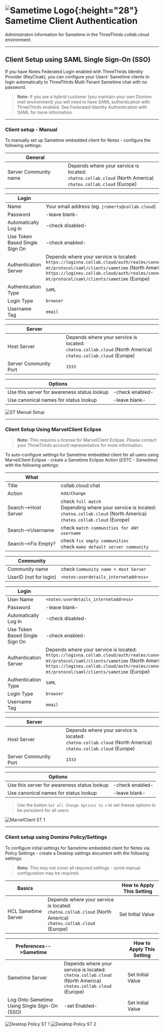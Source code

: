 # ![Sametime Logo](/assets/images/HCL_Sametime_Master.png){:height="28"} Sametime Client Authentication

Administraton information for Sametime in the ThreeThirds *collab.cloud* environment.

---

## Client Setup using SAML Single Sign-On (SSO)

If you have Notes Federated Login enabled with ThreeThirds Identity Provider (KeyCloak), you can configure your Users' Sametime clients to login automatically to ThreeThirds Multi-Tenant Sametime chat with no password.

> **Note:** If you are a hybrid customer (you maintain your own Domino mail environment) you will need to have SAML authentication with ThreeThirds enabled. See Federated Identity Authentication with SAML for more information.

---

### Client setup - Manual

To manually set up Sametime embedded client for Notes - configure the following settings:

|General||
|-------|-------|
|Server Community name|Depends where your service is located:<br/>`chatna.collab.cloud` (North America)<br/>`chateu.collab.cloud` (Europe)|

|Login||
|-------|-------|
|Name|Your email address (eg. `jroberts@collab.cloud`)|
|Password|-leave blank-|
|Automatically Log In|-check disabled-|
|Use Token Based Single Sign On|-check enabled-|
|Authentication Server|Depends where your service is located:<br/>`https://loginna.collab.cloud/auth/realms/connections-mt/protocol/saml/clients/sametime` (North America)<br/>`https://logineu.collab.cloud/auth/realms/connections-mt/protocol/saml/clients/sametime` (Europe)|
|Authentication Type|`SAML`|
|Login Type|`browser`|
|Username Tag|`email`|

|Server||
|-------|-------|
|Host Server|Depends where your service is located:<br/>`chatna.collab.cloud` (North America)<br/>`chateu.collab.cloud` (Europe)|
|Server Community Port|`1533`|

|Options||
|-------|-------|
|Use this server for awareness status lookup|-check enabled-|
|Use canonical names for status lookup|-leave blank-|

![ST Manual Setup](/assets/images/screen-shots/sametime/st-set-st-1.png)

---

### Client Setup Using MarvelClient Eclipse

> **Note:** This requires a license for MarvelClient Eclipse. Please contact your ThreeThirds account representative for more information.

To auto-configure settings for Sametime embedded client for all users using MarvelClient Eclipse - create a Sametime Eclipse Action (*ESTC - Sametime*) with the following settings:

|What||
|-------|-------|
|Title|collab.cloud chat|
|Action|`Add/Change`|
|Search-->Host Server|check `full match`<br/>Depending where your service is located:<br/>`chatna.collab.cloud` (North America)<br/>`chateu.collab.cloud` (Europe)|
|Search-->Username|check `match communities for ANY username`|
|Search-->Fix Empty?|check `fix empty communities`<br/>check `make default server community`|

|Community||
|-------|-------|
|Community name|check `Community name = Host Server`|
|UserID (not for login)|`<notes:userdetails_internetaddress>`|

|Login||
|-------|-------|
|User Name|`<notes:userdetails_internetaddress>`|
|Password|-leave blank-|
|Automatically Log In|-check disabled-|
|Use Token Based Single Sign On|-check enabled-|
|Authentication Server|Depends where your service is located:<br/>`https://loginna.collab.cloud/auth/realms/connections-mt/protocol/saml/clients/sametime` (North America)<br/>`https://logineu.collab.cloud/auth/realms/connections-mt/protocol/saml/clients/sametime` (Europe)|
|Authentication Type|`SAML`|
|Login Type|`browser`|
|Username Tag|`email`|

|Server||
|-------|-------|
|Host Server|Depends where your service is located:<br/>`chatna.collab.cloud` (North America)<br/>`chateu.collab.cloud` (Europe)|
|Server Community Port|`1533`|

|Options||
|-------|-------|
|Use this server for awareness status lookup|-check enabled-|
|Use canonical names for status lookup|-leave blank-|

> Use the button `Set all Change Options to ∞` to set theese options to be persistent for all users.

![MarvelClient ST 1](/assets/images/screen-shots/sametime/mc-set-st-1.png)

---

### Client setup using Domino Policy/Settings

To configure initial settings for Sametime embedded client for Notes via Policy Settings - create a Desktop settings document with the following settings:
> **Note:** This may not cover all required settings - some manual configuration may be required.

|Basics||How to Apply This Setting|
|-------|-------|-------|
|HCL Sametime Server|Depends where your service is located:<br/>`chatna.collab.cloud` (North America)<br/>`chateu.collab.cloud` (Europe)|Set Initial Value|

|Preferences-->Sametime||How to Apply This Setting|
|-------|-------|-------|
|Sametime Server|Depends where your service is located:<br/>`chatna.collab.cloud` (North America)<br/>`chateu.collab.cloud` (Europe)|Set Initial Value|
|Log Onto Sametime Using Single Sign-On (SSO)|-set Enabled-|Set Initial Value|

![Desktop Policy ST 1](/assets/images/screen-shots/sametime/pol-set-st-1.png)
![Desktop Policy ST 2](/assets/images/screen-shots/sametime/pol-set-st-2.png)
